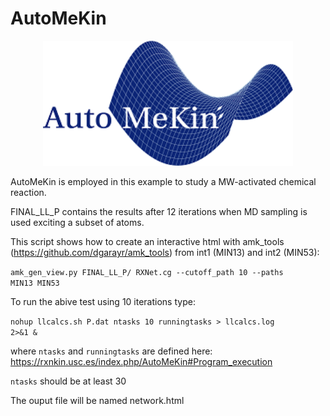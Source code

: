 # AutoMeKin

<p align="center">
   <img src="logo.png" alt="alt text" width="400" height="200">
</p>

AutoMeKin is employed in this example to study a MW-activated chemical reaction.

FINAL_LL_P contains the results after 12 iterations when MD sampling is used exciting a subset of atoms.

This script shows how to create an interactive html with amk_tools (https://github.com/dgarayr/amk_tools) from int1 (MIN13) and int2 (MIN53):

<code>amk_gen_view.py FINAL_LL_P/ RXNet.cg --cutoff_path 10  --paths MIN13  MIN53 </code>

To run the abive test using 10 iterations type:

<code>nohup llcalcs.sh P.dat ntasks 10 runningtasks > llcalcs.log 2>&1 & </code>

where <code>ntasks</code> and <code>runningtasks</code> are defined here: https://rxnkin.usc.es/index.php/AutoMeKin#Program_execution

<code>ntasks</code> should be at least 30

The ouput file will be named network.html
